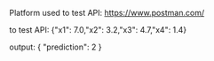 Platform used to test API:
https://www.postman.com/

to test API:
{"x1": 7.0,"x2": 3.2,"x3": 4.7,"x4": 1.4}

output:
{
    "prediction": 2
}
